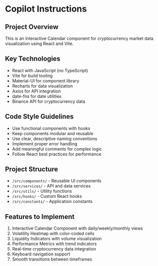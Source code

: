# Copilot Instructions

<!-- Use this file to provide workspace-specific custom instructions to Copilot. For more details, visit https://code.visualstudio.com/docs/copilot/copilot-customization#_use-a-githubcopilotinstructionsmd-file -->

## Project Overview

This is an Interactive Calendar component for cryptocurrency market data visualization using React and Vite.

## Key Technologies

- React with JavaScript (no TypeScript)
- Vite for build tooling
- Material-UI for component library
- Recharts for data visualization
- Axios for API integration
- date-fns for date utilities
- Binance API for cryptocurrency data

## Code Style Guidelines

- Use functional components with hooks
- Keep components modular and reusable
- Use clear, descriptive naming conventions
- Implement proper error handling
- Add meaningful comments for complex logic
- Follow React best practices for performance

## Project Structure

- `/src/components/` - Reusable UI components
- `/src/services/` - API and data services
- `/src/utils/` - Utility functions
- `/src/hooks/` - Custom React hooks
- `/src/constants/` - Application constants

## Features to Implement

1. Interactive Calendar Component with daily/weekly/monthly views
2. Volatility Heatmap with color-coded cells
3. Liquidity Indicators with volume visualization
4. Performance Metrics with trend indicators
5. Real-time cryptocurrency data integration
6. Keyboard navigation support
7. Smooth transitions between timeframes
